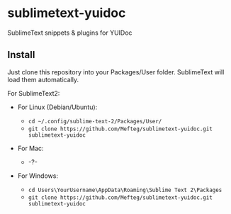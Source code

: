 sublimetext-yuidoc
==================

SublimeText snippets &amp; plugins for YUIDoc

Install
-------

Just clone this repository into your Packages/User folder. SublimeText will load them automatically.

For SublimeText2:

* For Linux (Debian/Ubuntu):
  * `cd ~/.config/sublime-text-2/Packages/User/`
  * `git clone https://github.com/Mefteg/sublimetext-yuidoc.git sublimetext-yuidoc`

* For Mac:
  * -?-

* For Windows:
  * `cd Users\YourUsername\AppData\Roaming\Sublime Text 2\Packages`
  * `git clone https://github.com/Mefteg/sublimetext-yuidoc.git sublimetext-yuidoc`
